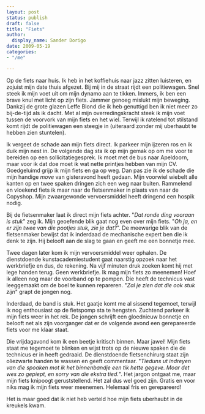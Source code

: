 ```yaml
---
layout: post
status: publish
draft: false
title: "Fiets"
author:
  display_name: Sander Dorigo
date: 2009-05-19
categories:
- "/me"

---
```


Op de fiets naar huis. Ik heb in het koffiehuis naar jazz zitten luisteren, en zojuist mijn date thuis afgezet. Bij mij in de straat rijdt een politiewagen. Snel steek ik mijn voet uit om mijn dynamo aan te tikken. Immers, ik ben een brave knul met licht op zijn fiets. Jammer genoeg mislukt mijn beweging. Dankzij de grote glazen Leffe Blond die ik heb genuttigd ben ik niet meer zo bij-de-tijd als ik dacht. Met al mijn overredingskracht steek ik mijn voet tussen de voorvork van mijn fiets en het wiel. Terwijl ik ratelend tot stilstand komt rijdt de politiewagen een steegje in (uiteraard zonder mij uberhaubt te hebben zien stuntelen).

<!--more-->

Ik vergeet de schade aan mijn fiets direct. Ik parkeer mijn ijzeren ros en ik duik mijn nest in. De volgende dag sta ik op mijn gemak op om me voor te bereiden op een sollicitatiegesprek. Ik moet met de bus naar Apeldoorn, maar voor ik dat doe moet ik wat nette printjes hebben van mijn CV. Goedgeluimd grijp ik mijn fiets en ga op weg. Dan pas zie ik de schade die mijn handige *move* van gisteravond heeft gedaan. Mijn voorwiel wiebelt alle kanten op en twee spaken dringen zich een weg naar buiten. Rammelend en vloekend fiets ik maar naar de fietsenmaker in plaats van naar de Copyshop. Mijn zwaargewonde vervoersmiddel heeft dringend een hospik nodig.

Bij de fietsenmaker laat ik direct mijn fiets achter. "*Dat ronde ding vooraan is stuk*" zeg ik. Mijn geoefende blik gaat nog even over mijn fiets. "*Oh ja, en er zijn twee van die pootjes stuk, zie je dat?*". De meewarige blik van de fietsenmaker bewijst dat ik inderdaad de mechanische expert ben die ik denk te zijn. Hij belooft aan de slag te gaan en geeft me een bonnetje mee.

Twee dagen later kom ik mijn vervoersmiddel weer ophalen. De dienstdoende kunstacademiestudent gaat naarstig opzoek naar het werkbriefje en dus, de rekening. Na vijf minuten druk zoeken komt hij met lege handen terug. Geen werkbriefje. Ik mag mijn fiets zo meenemen! Hoef ik alleen nog maar de voorband op te pompen. Die heeft de technicus vast leeggemaakt om de boel te kunnen repareren. "*Zal je zien dat die ook stuk zijn*" grapt de jongen nog.

Inderdaad, de band is stuk. Het gaatje komt me al sissend tegemoet, terwijl ik nog enthousiast op de fietspomp sta te hengsten. Zuchtend parkeer ik mijn fiets weer in het rek. De jongen schrijft een gloednieuw bonnetje en belooft net als zijn voorganger dat er de volgende avond een gerepareerde fiets voor me klaar staat.

Die vrijdagavond kom ik een beetje kritisch binnen. Maar jawel! Mijn fiets staat me tegemoet te blinken en wijst trots op de nieuwe spaken die de technicus er in heeft gedraaid. De dienstdoende fietsenchirurg staat zijn oliezwarte handen te wassen en geeft commentaar. "*Tieduns ut indreyen van die spoaken mot ik het binnenbandje een tik hette gegeve. Moar det wes zo gepiept, en sorry van die ekstra tied.*". Het jargon ontgaat me, maar mijn fiets knipoogt geruststellend. Het zal dus wel goed zijn. Gratis en voor niks mag ik mijn fiets weer meenemen. Helemaal fris en gerepareerd!

Het is maar goed dat ik niet heb verteld hoe mijn fiets uberhaubt in de kreukels kwam.

